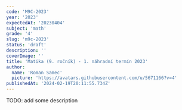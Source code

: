 ```yaml
---
code: 'M9C-2023'
year: '2023'
expectedAt: '20230404'
subject: 'math'
grade: '4'
slug: 'm9c-2023'
status: 'draft'
description: ''
coverImage: ''
title: 'Matika (9. ročník) - 1. náhradní termín 2023'
author:
  name: 'Roman Samec'
  picture: 'https://avatars.githubusercontent.com/u/5671166?v=4'
publishedAt: '2024-02-19T20:11:55.734Z'
---
```


TODO: add some description